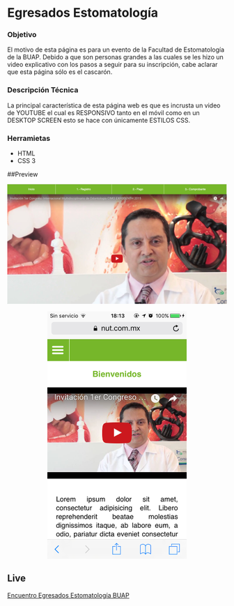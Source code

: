 Egresados Estomatología
===========

### Objetivo
El motivo de esta página es para un evento de la Facultad de Estomatología de la BUAP. Debido a que son personas grandes a las cuales se les hizo un video explicativo con los pasos a seguir para su inscripción, cabe aclarar que esta página sólo es el cascarón.

### Descripción Técnica
La principal característica de esta página web es que es incrusta un video de YOUTUBE el cual es RESPONSIVO tanto en el móvil como en un DESKTOP SCREEN esto se hace con únicamente ESTILOS CSS.

### Herramietas
* HTML
* CSS 3

##Preview

![Desktop](https://raw.githubusercontent.com/ginppian/PaginaEgresados/master/web2.png)
<p align="center">
  <img src="https://github.com/ginppian/PaginaEgresados/blob/master/mov3.PNG" width="320" height="568" />
</p>

## Live
[Encuentro Egresados Estomatología BUAP](https://nut.com.mx/ginppian/estoma/egresados)

